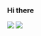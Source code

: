 ### Hi there
<img src="https://github-readme-stats.vercel.app/api?username=yasinkarimzadehgh&show_icons=true&theme=dark"/>
<img src="https://github-readme-stats.vercel.app/api/top-langs/?username=yasinkarimzadehgh&hide_progress=true"/>
